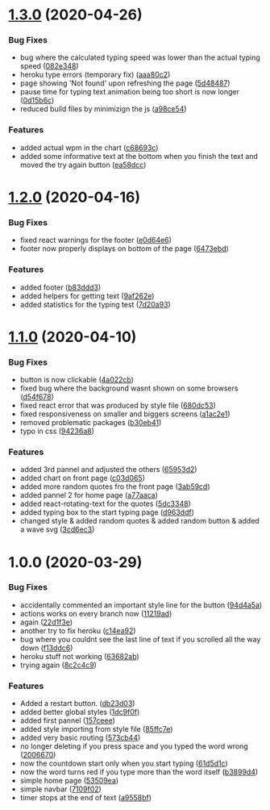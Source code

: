 # [1.3.0](https://github.com/Vyctor661/king-typer/compare/v1.2.0...v1.3.0) (2020-04-26)


### Bug Fixes

* bug where the calculated typing speed was lower than the actual typing speed ([082e348](https://github.com/Vyctor661/king-typer/commit/082e3483b2a643de700fdde094e5f1e856271adb))
* heroku type errors (temporary fix) ([aaa80c2](https://github.com/Vyctor661/king-typer/commit/aaa80c20a882429e415b825eb900a0e70f93afb9))
* page showing 'Not found' upon refreshing the page ([5d48487](https://github.com/Vyctor661/king-typer/commit/5d48487299968d1a2164b9513652dd974d603314))
* pause time for typing text animation being too short is now longer ([0d15b6c](https://github.com/Vyctor661/king-typer/commit/0d15b6c933516280e9167bf79505dea2bcf71544))
* reduced build files by minimizign the js ([a98ce54](https://github.com/Vyctor661/king-typer/commit/a98ce541b3a0399be73e31489275e1a9c22af0e4))


### Features

* added actual wpm in the chart ([c68693c](https://github.com/Vyctor661/king-typer/commit/c68693cdd3ddc346c2b62fe6d9f305e6ba8bad3e))
* added some informative text at the bottom when you finish the text and moved the try again button ([ea58dcc](https://github.com/Vyctor661/king-typer/commit/ea58dcc866a7bf92a027f559a96d77970594ad79))

# [1.2.0](https://github.com/Vyctor661/king-typer/compare/v1.1.0...v1.2.0) (2020-04-16)


### Bug Fixes

* fixed react warnings for the footer ([e0d64e6](https://github.com/Vyctor661/king-typer/commit/e0d64e6348fe403add6f33054b53d4ef0af1519e))
* footer now properly displays on bottom of the page ([6473ebd](https://github.com/Vyctor661/king-typer/commit/6473ebd9e474d7650ef7b8c74213bc26736759ca))


### Features

* added footer ([b83ddd3](https://github.com/Vyctor661/king-typer/commit/b83ddd383670b3c8c8fbf7308c0e130e34e41d29))
* added helpers for getting text ([9af262e](https://github.com/Vyctor661/king-typer/commit/9af262e9a52c2fde95586ec79a9ad3d3f3003f44))
* added statistics for the typing test ([7d20a93](https://github.com/Vyctor661/king-typer/commit/7d20a933bcfd948da4e24e5fdd367aa92c50e3df))

# [1.1.0](https://github.com/Vyctor661/king-typer/compare/v1.0.0...v1.1.0) (2020-04-10)


### Bug Fixes

* button is now clickable ([4a022cb](https://github.com/Vyctor661/king-typer/commit/4a022cbf9c378dc3ba0ee4fc2f46d5bcdf08717a))
* fixed bug where the background wasnt shown on some browsers ([d54f678](https://github.com/Vyctor661/king-typer/commit/d54f67851c6bcd759674b9f1948fa11020df794a))
* fixed react error that was produced by style file ([680dc53](https://github.com/Vyctor661/king-typer/commit/680dc53251ddad74f424b693e7360ab6115623fa))
* fixed responsiveness on smaller and biggers screens ([a1ac2e1](https://github.com/Vyctor661/king-typer/commit/a1ac2e15f7eea354bd622f2a8d3b1c1088d560b9))
* removed problematic packages ([b30eb41](https://github.com/Vyctor661/king-typer/commit/b30eb41ec591ec7a02f39bb48e1a0b48e09b5725))
* typo in css ([94236a8](https://github.com/Vyctor661/king-typer/commit/94236a80653df3129fbff2cf26077a5a5e4363bd))


### Features

* added 3rd pannel and adjusted the others ([65953d2](https://github.com/Vyctor661/king-typer/commit/65953d26d32155275e070674d8666c7c202b786c))
* added chart on front page ([c03d065](https://github.com/Vyctor661/king-typer/commit/c03d065fd661e778226c05c297ae5127b7a7f267))
* added more random quotes fro the front page ([3ab59cd](https://github.com/Vyctor661/king-typer/commit/3ab59cd81d9a4fa4ab118b2595a7557d6d21c947))
* added pannel 2 for home page ([a77aaca](https://github.com/Vyctor661/king-typer/commit/a77aacab0850dd11a58d7eef983d74b6ddaaea0d))
* added react-rotating-text for the quotes ([5dc3348](https://github.com/Vyctor661/king-typer/commit/5dc3348e542d5e1b044e7e073b6365e6001ce8c3))
* added typing box to the start typing page ([d963ddf](https://github.com/Vyctor661/king-typer/commit/d963ddf0aa15480a4f2c85e6e99a567a1c548476))
* changed style & added random quotes & added random button & added a wave svg ([3cd6ec3](https://github.com/Vyctor661/king-typer/commit/3cd6ec3ddb6ffa9a7706dbe774d69774c67f3dfa))

# 1.0.0 (2020-03-29)


### Bug Fixes

* accidentally commented an important style line for the button ([94d4a5a](https://github.com/Vyctor661/king-typer/commit/94d4a5a77a13222e5960ad6cf707f2479f9c386b))
* actions works on every branch now ([11219ad](https://github.com/Vyctor661/king-typer/commit/11219adea3ef18e063d794116c91726ea3666559))
* again ([22d1f3e](https://github.com/Vyctor661/king-typer/commit/22d1f3e8a8a649591b90350870a3192ffba10df1))
* another try to fix heroku ([c14ea92](https://github.com/Vyctor661/king-typer/commit/c14ea9235b688ee69d67c764c4cdc9a6985015a1))
* bug where you couldnt see the last line of text if you scrolled all the way down ([f13ddc6](https://github.com/Vyctor661/king-typer/commit/f13ddc608a8a6201e8a262f7b15a1e244aa5f8c2))
* heroku stuff not working ([63682ab](https://github.com/Vyctor661/king-typer/commit/63682ab5190bfc15daf5b85823246306e73130cb))
* trying again ([8c2c4c9](https://github.com/Vyctor661/king-typer/commit/8c2c4c95d7a75b3ffee33632c80d1fd27f6727de))


### Features

* Added a restart button. ([db23d03](https://github.com/Vyctor661/king-typer/commit/db23d03e134bad839b23c0518acf937b66834780))
* added better global styles ([1dc9f0f](https://github.com/Vyctor661/king-typer/commit/1dc9f0ff49c9fb3d663752b0f8e351767d3d472c))
* added first pannel ([157ceee](https://github.com/Vyctor661/king-typer/commit/157ceee9c9b222997f0275c2105647a987dc56b5))
* added style importing from style file ([85ffc7e](https://github.com/Vyctor661/king-typer/commit/85ffc7eda481012593b9ced1b7e65aff0127df63))
* added very basic routing ([573cb44](https://github.com/Vyctor661/king-typer/commit/573cb4414ab47c83cf0ea96a61f6e3bc83fd2838))
* no longer deleting if you press space and you typed the word wrong ([2006670](https://github.com/Vyctor661/king-typer/commit/20066701626c070f7f9a36158501ac67a99881a6))
* now the countdown start only when you start typing ([61d5d1c](https://github.com/Vyctor661/king-typer/commit/61d5d1c0228ceefeeb036bdfdc5467ae97dfba4d))
* now the word turns red if you type more than the word itself ([b3899d4](https://github.com/Vyctor661/king-typer/commit/b3899d4719a779ff288642b429903f5b3e581955))
* simple home page ([53509ea](https://github.com/Vyctor661/king-typer/commit/53509ea5a5193151eb4f3712f68e9db0e61b0d3f))
* simple navbar ([7109f02](https://github.com/Vyctor661/king-typer/commit/7109f029cb5e413f2ef63c4a4f30f7030553c583))
* timer stops at the end of text ([a9558bf](https://github.com/Vyctor661/king-typer/commit/a9558bf4753fc4fc15742230ac0c8d77d72a3b1f))

